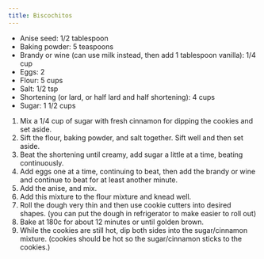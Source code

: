 ```yaml
---
title: Biscochitos
---
```


- Anise seed: 1/2 tablespoon
- Baking powder: 5 teaspoons
- Brandy or wine (can use milk instead, then add 1 tablespoon vanilla): 1/4 cup
- Eggs: 2
- Flour: 5 cups
- Salt: 1/2 tsp
- Shortening (or lard, or half lard and half shortening): 4 cups
- Sugar: 1 1/2 cups

1. Mix a 1/4 cup of sugar with fresh cinnamon for dipping the cookies and set aside.
1. Sift the flour, baking powder, and salt together.  Sift well and then set aside.
1. Beat the shortening until creamy, add sugar a little at a time, beating continuously.
1. Add eggs one at a time, continuing to beat, then add the brandy or wine and continue to
   beat for at least another minute.
1. Add the anise, and mix.
1. Add this mixture to the flour mixture and knead well.
1. Roll the dough very thin and then use cookie cutters into desired shapes.
   (you can put the dough in refrigerator to make easier to roll out)
1. Bake at 180c for about 12 minutes or until golden brown.
1. While the cookies are still hot, dip both sides into the sugar/cinnamon mixture. (cookies should be hot so the sugar/cinnamon sticks to the cookies.)
